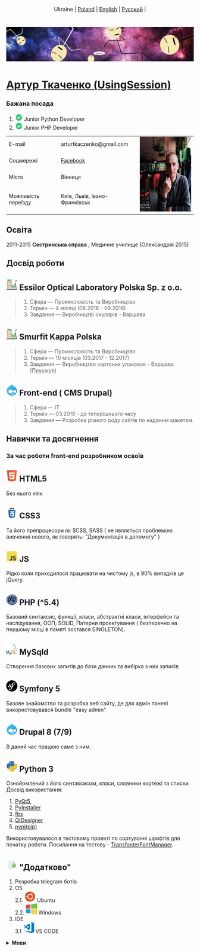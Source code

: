 <p align="center">
  <span>Ukraine</span> |
  <a href="https://github.com/UsingSession/UsingSession/tree/main/lang/english#артур-ткаченко-usingsession">Poland</a> |
  <a href="https://github.com/UsingSession/UsingSession/tree/main/lang/english#артур-ткаченко-usingsession">English</a> |
  <a href="https://github.com/UsingSession/UsingSession/tree/main/lang/english#артур-ткаченко-usingsession">Pусский</a> |
</p>

# [![hithub header](https://github.com/UsingSession/UsingSession/raw/main/img/background.jpg)](https://www.facebook.com/artur.session/)

[Артур Ткаченко (UsingSession)](https://github.com/UsingSession) 
============

### Бажана посада
1. <img src="https://github.com/UsingSession/UsingSession/raw/main/img/check.svg" height="20"/> Junior Python Developer
2. <img src="https://github.com/UsingSession/UsingSession/raw/main/img/check.svg" height="20"/> Junior PHP Developer

<table>
  <tbody>
    <tr>
      <td>E-mail</td>
      <td>arturtkaczenko@gmail.com </td>
      <td rowspan="4">
        <img src="https://github.com/UsingSession/UsingSession/raw/main/img/pp.jpg" height="200"/>
      </td>
    </tr>
    <tr>
      <td>Cоцмережі</td>
      <td><a href="https://www.facebook.com/artur.session" rel="noopener noreferrer" target="_blank">Facebook</td>
    </tr>
    <tr>
      <td>Місто</td>
      <td>Вінниця</td>
    </tr>
    <tr>
      <td>Можливість переїзду</td>
      <td>Київ, Львів, Івано-Франківськ</td>
    </tr>
  </tbody>
<table>

Освіта
--------- 
2011-2015 <b>Сестринська справа </b>; Медичне училище (Олександрія 2015)


Досвід роботи
----------

## <img src='https://github.com/UsingSession/UsingSession/raw/main/img/factory.svg' width="30" height="30" /> Essilor Optical Laboratory Polska Sp. z o.o.

>1. Сфера     — Промисловість та Виробництво
>2. Термін    — 4 місяці (06.2016 - 09.2016)
>3. Завдання  — Виробництві окулярів - Варшава

## <img src='https://github.com/UsingSession/UsingSession/raw/main/img/factory.svg' width="30" height="30" /> Smurfit Kappa Polska

>1. Сфера     — Промисловість та Виробництво
>2. Термін    — 10 місяців (03.2017 - 12.2017)
>3. Завдання  — Виробництво картоних упаковок - Варшава (Прушкув)


## <img src='https://github.com/UsingSession/UsingSession/raw/main/img/drupal.svg' width="30" height="30" /> Front-end ( CMS Drupal)

>1. Сфера     — IT
>2. Термін    — 03.2018 - до теперішнього часу
>3. Завдання  — Розробка різного роду сайтів по наданим макетам.


Навички та досягнення
--------------------

### За час роботи front-end розробником освоїв


## <img src='https://github.com/UsingSession/UsingSession/raw/main/img/html5.svg' width="30" height="30" /> HTML5
Без нього ніяк

## <img src='https://github.com/UsingSession/UsingSession/raw/main/img/css3.svg' width="30" height="30" /> CSS3
Та його препроцесори як SCSS, SASS ( не являється проблемою вивчення нового, як говорять: "Документація в допомогу" )

## <img src='https://github.com/UsingSession/UsingSession/raw/main/img/js.svg' width="30" height="30" /> JS
Рідко коли приходилося працювати на чистому js, в 90% випадків це jQuery.

## <img src='https://github.com/UsingSession/UsingSession/raw/main/img/php.svg' width="30" height="30" /> PHP (^5.4)
Базовий синтаксис, функції, класи, абстрактні класи, інтерфейси та наслідування, ООП, SOLID, Патерни проектування ( безперечно на першому місці в памяті зостався  SINGLETON).

## <img src='https://github.com/UsingSession/UsingSession/raw/main/img/mysql.svg' width="30" height="30" /> MySqld
Створення базових запитів до бази данних та вибірка з них записів

## <img src='https://github.com/UsingSession/UsingSession/raw/main/img/symfony.svg' width="30" height="30" /> Symfony 5
Базове знайомство та розробка веб сайту, де для адмін панелі використовувався bundle "easy admin"

## <img src='https://github.com/UsingSession/UsingSession/raw/main/img/drupal.svg' width="30" height="30" /> Drupal 8 (7/9) 
В даний час працюю саме з ним.

## <img src='https://github.com/UsingSession/UsingSession/raw/main/img/python.svg' width="30" height="30" /> Python 3
Ознойомлений з його синтаксисом, класи, словники кортежі та списки
Досвід використання:
1. [PyQt5](https://pypi.org/project/PyQt5/), 
2. [PyInstaller](https://pypi.org/project/pyinstaller/)
3. [fbs](https://build-system.fman.io/)
4. [QtDesigner](https://build-system.fman.io/qt-designer-download)
5. [pypi(pip)](https://pypi.org/)

Використовувалося в тестовому проекті по сортуванні шрифтів для початку роботи. Посилання на тестову - [TransfonterFontManager](https://github.com/UsingSession/TransfonterFontManager).


## <img src='https://github.com/UsingSession/UsingSession/raw/main/img/additional.svg' width="30" height="30" /> "Додатково"
1. Розробка telegram ботів
2. OS\
  2.1. <img src='https://github.com/UsingSession/UsingSession/raw/main/img/ubuntu.svg' width="30" height="30" /> Ubuntu\
  2.2. <img src='https://github.com/UsingSession/UsingSession/raw/main/img/windows.svg' width="30" height="30" /> Windows
3. IDE\
  3.1 <img src='https://github.com/UsingSession/UsingSession/raw/main/img/vscode.svg' width="30" height="30" /> VS CODE


<details>
 <summary style="cursor: pointer;"><strong>Мови</strong></summary>
  <ul>
    <li>
      <span>
        <i>Українська (рідна)</i> 
        <img src='https://github.com/UsingSession/UsingSession/raw/main/img/ukraine.svg' width="30" height="30" /></span>
    </li>
    <li>
      <span>
        <i>Polska (базовий)</i> 
        <img src='https://github.com/UsingSession/UsingSession/raw/main/img/poland.svg' width="30" height="30" /></span>
    </li>
    <li>
      <span>
        <i>English (базовий)</i> 
        <img src='https://github.com/UsingSession/UsingSession/raw/main/img/usa.png' width="30" height="30" /></span>
    </li>
  </ul>
</details>
